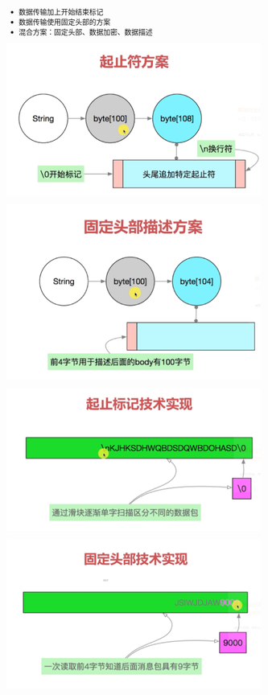 * 数据传输加上开始结束标记
* 数据传输使用固定头部的方案
* 混合方案：固定头部、数据加密、数据描述

![image-20220627110613210](assets/image-20220627110613210.png)

![image-20220627110655586](assets/image-20220627110655586.png)

![image-20220627110919596](assets/image-20220627110919596.png)

![image-20220627111028011](assets/image-20220627111028011.png)



